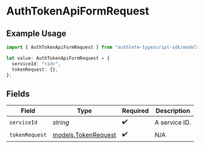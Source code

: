 # AuthTokenApiFormRequest

## Example Usage

```typescript
import { AuthTokenApiFormRequest } from "authlete-typescript-sdk/models/operations";

let value: AuthTokenApiFormRequest = {
  serviceId: "<id>",
  tokenRequest: {},
};
```

## Fields

| Field                                               | Type                                                | Required                                            | Description                                         |
| --------------------------------------------------- | --------------------------------------------------- | --------------------------------------------------- | --------------------------------------------------- |
| `serviceId`                                         | *string*                                            | :heavy_check_mark:                                  | A service ID.                                       |
| `tokenRequest`                                      | [models.TokenRequest](../../models/tokenrequest.md) | :heavy_check_mark:                                  | N/A                                                 |